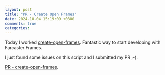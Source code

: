 ```yaml
---
layout: post
title: "PR - Create Open Frames"
date: 2024-10-04 15:19:09 +0300
comments: true
categories:
---
```


Today I worked [create-open-frames](https://github.com/builders-garden/create-open-frames). Fantastic way to start developing with Farcaster Frames.

I just found some issues on this script and I submitted my PR ;-).

[PR - create-open-frames](https://github.com/builders-garden/create-open-frames/pull/1).

